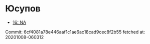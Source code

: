 # Юсупов
- [16: NA](16.md)

Commit: 6cf4081a78e446aaf1c1ae6ac18cad9cec8f2b55
 fetched at: 20201008-060312
